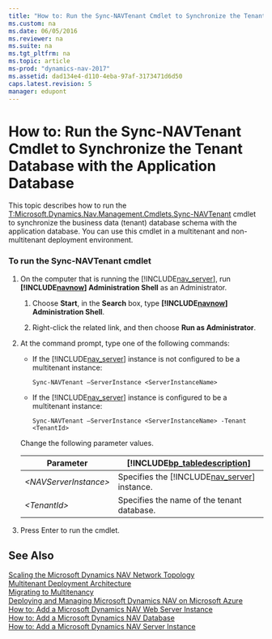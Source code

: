 ```yaml
---
title: "How to: Run the Sync-NAVTenant Cmdlet to Synchronize the Tenant Database with the Application Database"
ms.custom: na
ms.date: 06/05/2016
ms.reviewer: na
ms.suite: na
ms.tgt_pltfrm: na
ms.topic: article
ms-prod: "dynamics-nav-2017"
ms.assetid: dad134e4-d110-4eba-97af-3173471d6d50
caps.latest.revision: 5
manager: edupont
---
```

# How to: Run the Sync-NAVTenant Cmdlet to Synchronize the Tenant Database with the Application Database
This topic describes how to run the [T:Microsoft.Dynamics.Nav.Management.Cmdlets.Sync\-NAVTenant](assetId:///T:Microsoft.Dynamics.Nav.Management.Cmdlets.Sync-NAVTenant) cmdlet to synchronize the business data \(tenant\) database schema with the application database. You can use this cmdlet in a multitenant and non\-multitenant deployment environment.  
  
### To run the Sync\-NAVTenant cmdlet  
  
1.  On the computer that is running the [!INCLUDE[nav_server](includes/nav_server_md.md)], run **[!INCLUDE[navnow](includes/navnow_md.md)] Administration Shell** as an Administrator.  
  
    1.  Choose **Start**, in the **Search** box, type **[!INCLUDE[navnow](includes/navnow_md.md)] Administration Shell**.  
  
    2.  Right\-click the related link, and then choose **Run as Administrator**.  
  
2.  At the command prompt, type one of the following commands:  
  
    -   If the [!INCLUDE[nav_server](includes/nav_server_md.md)] instance is not configured to be a multitenant instance:  
  
        ```  
        Sync-NAVTenant –ServerInstance <ServerInstanceName>  
        ```  
  
    -   If the [!INCLUDE[nav_server](includes/nav_server_md.md)] instance is configured to be a multitenant instance:  
  
        ```  
        Sync-NAVTenant –ServerInstance <ServerInstanceName> -Tenant <TenantId>  
        ```  
  
     Change the following parameter values.  
  
    |Parameter|[!INCLUDE[bp_tabledescription](includes/bp_tabledescription_md.md)]|  
    |---------------|---------------------------------------|  
    |*\<NAVServerInstance\>*|Specifies the [!INCLUDE[nav_server](includes/nav_server_md.md)] instance.|  
    |*\<TenantId\>*|Specifies the name of the tenant database.|  
  
3.  Press Enter to run the cmdlet.  
  
## See Also  
 [Scaling the Microsoft Dynamics NAV Network Topology](Scaling-the-Microsoft-Dynamics-NAV-Network-Topology.md)   
 [Multitenant Deployment Architecture](Multitenant-Deployment-Architecture.md)   
 [Migrating to Multitenancy](Migrating-to-Multitenancy.md)   
 [Deploying and Managing Microsoft Dynamics NAV on Microsoft Azure](Deploying-and-Managing-Microsoft-Dynamics-NAV-on-Microsoft-Azure.md)   
 [How to: Add a Microsoft Dynamics NAV Web Server Instance](../Topic/How%20to:%20Add%20a%20Microsoft%20Dynamics%20NAV%20Web%20Server%20Instance.md)   
 [How to: Add a Microsoft Dynamics NAV Database](../Topic/How%20to:%20Add%20a%20Microsoft%20Dynamics%20NAV%20Database.md)   
 [How to: Add a Microsoft Dynamics NAV Server Instance](../Topic/How%20to:%20Add%20a%20Microsoft%20Dynamics%20NAV%20Server%20Instance.md)
